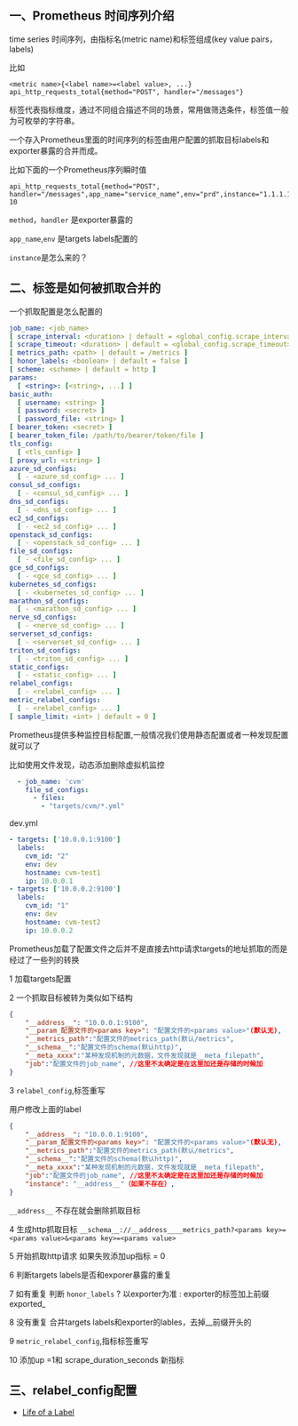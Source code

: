 
## 一、Prometheus 时间序列介绍

time series 时间序列，由指标名(metric name)和标签组成(key value pairs， labels)

比如
```
<metric name>{<label name>=<label value>, ...}
api_http_requests_total{method="POST", handler="/messages"}
```

标签代表指标维度，通过不同组合描述不同的场景，常用做筛选条件，标签值一般为可枚举的字符串。

一个存入Prometheus里面的时间序列的标签由用户配置的抓取目标labels和exporter暴露的合并而成。

比如下面的一个Prometheus序列瞬时值

```
api_http_requests_total{method="POST", handler="/messages",app_name="service_name",env="prd",instance="1.1.1.1:9999"} 10
```
`method`，`handler` 是exporter暴露的

`app_name`,`env` 是targets labels配置的

`instance`是怎么来的？

## 二、标签是如何被抓取合并的

一个抓取配置是怎么配置的

```yaml
job_name: <job_name>
[ scrape_interval: <duration> | default = <global_config.scrape_interval> ]
[ scrape_timeout: <duration> | default = <global_config.scrape_timeout> ]
[ metrics_path: <path> | default = /metrics ]
[ honor_labels: <boolean> | default = false ]
[ scheme: <scheme> | default = http ]
params:
  [ <string>: [<string>, ...] ]
basic_auth:
  [ username: <string> ]
  [ password: <secret> ]
  [ password_file: <string> ]
[ bearer_token: <secret> ]
[ bearer_token_file: /path/to/bearer/token/file ]
tls_config:
  [ <tls_config> ]
[ proxy_url: <string> ]
azure_sd_configs:
  [ - <azure_sd_config> ... ]
consul_sd_configs:
  [ - <consul_sd_config> ... ]
dns_sd_configs:
  [ - <dns_sd_config> ... ]
ec2_sd_configs:
  [ - <ec2_sd_config> ... ]
openstack_sd_configs:
  [ - <openstack_sd_config> ... ]
file_sd_configs:
  [ - <file_sd_config> ... ]
gce_sd_configs:
  [ - <gce_sd_config> ... ]
kubernetes_sd_configs:
  [ - <kubernetes_sd_config> ... ]
marathon_sd_configs:
  [ - <marathon_sd_config> ... ]
nerve_sd_configs:
  [ - <nerve_sd_config> ... ]
serverset_sd_configs:
  [ - <serverset_sd_config> ... ]
triton_sd_configs:
  [ - <triton_sd_config> ... ]
static_configs:
  [ - <static_config> ... ]
relabel_configs:
  [ - <relabel_config> ... ]
metric_relabel_configs:
  [ - <relabel_config> ... ]
[ sample_limit: <int> | default = 0 ]
```

Prometheus提供多种监控目标配置,一般情况我们使用静态配置或者一种发现配置就可以了


比如使用文件发现，动态添加删除虚拟机监控
```yaml
  - job_name: 'cvm'
    file_sd_configs:
      - files:
        - "targets/cvm/*.yml"
```

dev.yml

```yaml
- targets: ['10.0.0.1:9100']
  labels:
    cvm_id: "2"
    env: dev
    hostname: cvm-test1
    ip: 10.0.0.1
- targets: ['10.0.0.2:9100']
  labels:
    cvm_id: "1"
    env: dev
    hostname: cvm-test2
    ip: 10.0.0.2
```
Prometheus加载了配置文件之后并不是直接去http请求targets的地址抓取的而是经过了一些列的转换

1 加载targets配置

2 一个抓取目标被转为类似如下结构

```json
{
    "__address__": "10.0.0.1:9100",
    "__param_配置文件的<params key>": "配置文件的<params value>"(默认无),
    "__metrics_path":"配置文件的metrics_path(默认/metrics",
    "__schema__":"配置文件的schema(默认http)",
    "__meta_xxxx":"某种发现机制的元数据，文件发现就是__meta_filepath",
    "job":"配置文件的job_name", //这里不太确定是在这里加还是存储的时候加
}
```
3 `relabel_config`,标签重写

用户修改上面的label
```json
{
    "__address__": "10.0.0.1:9100",
    "__param_配置文件的<params key>": "配置文件的<params value>"(默认无),
    "__metrics_path":"配置文件的metrics_path(默认/metrics",
    "__schema__":"配置文件的schema(默认http)",
    "__meta_xxxx":"某种发现机制的元数据，文件发现就是__meta_filepath",
    "job":"配置文件的job_name", //这里不太确定是在这里加还是存储的时候加
    "instance": "__address__"（如果不存在）,
}
```
`__address__` 不存在就会删除抓取目标


4 生成http抓取目标 `__schema__://__address____metrics_path?<params key>=<params value>&<params key>=<params value>`

5 开始抓取http请求 如果失败添加up指标 = 0

6 判断targets labels是否和exporer暴露的重复

7 如有重复   判断 `honor_labels` ? 以exporter为准 : exporter的标签加上前缀 exported_

8 没有重复 合并targets labels和exporter的lables，去掉__前缀开头的

9 `metric_relabel_config`,指标标签重写

10 添加up =1和 scrape_duration_seconds 新指标

## 三、relabel_config配置


- [Life of a Label](https://www.robustperception.io/life-of-a-label)